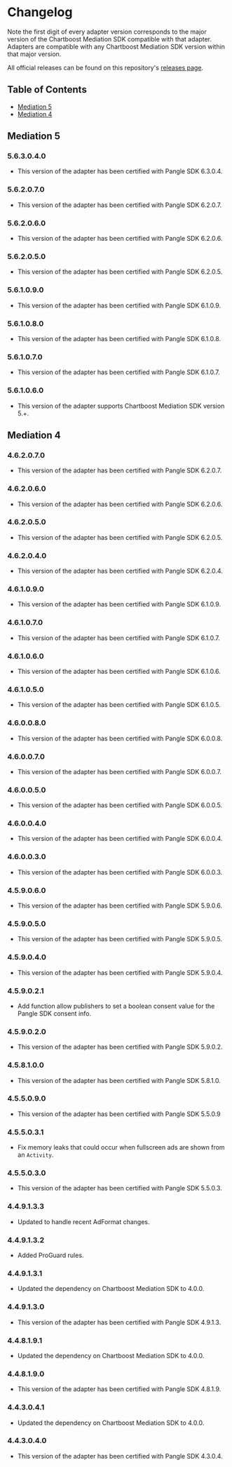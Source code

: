 # Changelog

Note the first digit of every adapter version corresponds to the major version of the Chartboost Mediation SDK compatible with that adapter. 
Adapters are compatible with any Chartboost Mediation SDK version within that major version.

All official releases can be found on this repository's [releases page](https://github.com/ChartBoost/chartboost-mediation-android-adapter-pangle/releases).

## Table of Contents
- [Mediation 5](#mediation-5)
- [Mediation 4](#mediation-4)

## Mediation 5

### 5.6.3.0.4.0
- This version of the adapter has been certified with Pangle SDK 6.3.0.4.

### 5.6.2.0.7.0
- This version of the adapter has been certified with Pangle SDK 6.2.0.7.

### 5.6.2.0.6.0
- This version of the adapter has been certified with Pangle SDK 6.2.0.6.
 
### 5.6.2.0.5.0
- This version of the adapter has been certified with Pangle SDK 6.2.0.5.

### 5.6.1.0.9.0
- This version of the adapter has been certified with Pangle SDK 6.1.0.9.

### 5.6.1.0.8.0
- This version of the adapter has been certified with Pangle SDK 6.1.0.8.

### 5.6.1.0.7.0
- This version of the adapter has been certified with Pangle SDK 6.1.0.7.

### 5.6.1.0.6.0
- This version of the adapter supports Chartboost Mediation SDK version 5.+.

## Mediation 4

### 4.6.2.0.7.0
- This version of the adapter has been certified with Pangle SDK 6.2.0.7.

### 4.6.2.0.6.0
- This version of the adapter has been certified with Pangle SDK 6.2.0.6.

### 4.6.2.0.5.0
- This version of the adapter has been certified with Pangle SDK 6.2.0.5.

### 4.6.2.0.4.0
- This version of the adapter has been certified with Pangle SDK 6.2.0.4.

### 4.6.1.0.9.0
- This version of the adapter has been certified with Pangle SDK 6.1.0.9.

### 4.6.1.0.7.0
- This version of the adapter has been certified with Pangle SDK 6.1.0.7.

### 4.6.1.0.6.0
- This version of the adapter has been certified with Pangle SDK 6.1.0.6.

### 4.6.1.0.5.0
- This version of the adapter has been certified with Pangle SDK 6.1.0.5.

### 4.6.0.0.8.0
- This version of the adapter has been certified with Pangle SDK 6.0.0.8.

### 4.6.0.0.7.0
- This version of the adapter has been certified with Pangle SDK 6.0.0.7.

### 4.6.0.0.5.0
- This version of the adapter has been certified with Pangle SDK 6.0.0.5.

### 4.6.0.0.4.0
- This version of the adapter has been certified with Pangle SDK 6.0.0.4.

### 4.6.0.0.3.0
- This version of the adapter has been certified with Pangle SDK 6.0.0.3.

### 4.5.9.0.6.0
- This version of the adapter has been certified with Pangle SDK 5.9.0.6.

### 4.5.9.0.5.0
- This version of the adapter has been certified with Pangle SDK 5.9.0.5.

### 4.5.9.0.4.0
- This version of the adapter has been certified with Pangle SDK 5.9.0.4.

### 4.5.9.0.2.1
- Add function allow publishers to set a boolean consent value for the Pangle SDK consent info.

### 4.5.9.0.2.0
- This version of the adapter has been certified with Pangle SDK 5.9.0.2.

### 4.5.8.1.0.0
- This version of the adapter has been certified with Pangle SDK 5.8.1.0.

### 4.5.5.0.9.0
- This version of the adapter has been certified with Pangle SDK 5.5.0.9

### 4.5.5.0.3.1
- Fix memory leaks that could occur when fullscreen ads are shown from an `Activity`.

### 4.5.5.0.3.0
- This version of the adapter has been certified with Pangle SDK 5.5.0.3.

### 4.4.9.1.3.3
- Updated to handle recent AdFormat changes.

### 4.4.9.1.3.2
- Added ProGuard rules.

### 4.4.9.1.3.1
- Updated the dependency on Chartboost Mediation SDK to 4.0.0.

### 4.4.9.1.3.0
- This version of the adapter has been certified with Pangle SDK 4.9.1.3.

### 4.4.8.1.9.1
- Updated the dependency on Chartboost Mediation SDK to 4.0.0.

### 4.4.8.1.9.0
- This version of the adapter has been certified with Pangle SDK 4.8.1.9.

### 4.4.3.0.4.1
- Updated the dependency on Chartboost Mediation SDK to 4.0.0.

### 4.4.3.0.4.0
- This version of the adapter has been certified with Pangle SDK 4.3.0.4.
